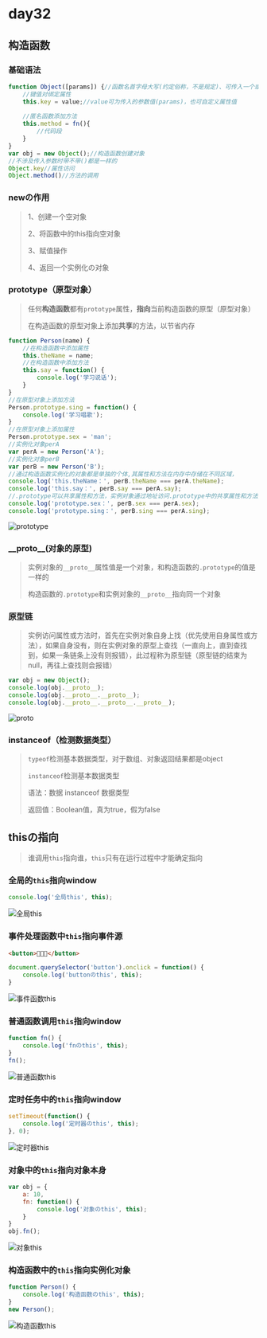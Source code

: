 # day32

## 构造函数

### 基础语法

```js
function Object([params]) {//函数名首字母大写(约定俗称，不是规定)、可传入一个或多个参数
    //键值对绑定属性
	this.key = value;//value可为传入的参数值(params)，也可自定义属性值
    
    //匿名函数添加方法
    this.method = fn(){
        //代码段
    }
}
var obj = new Object();//构造函数创建对象
//不涉及传入参数时带不带()都是一样的
Object.key//属性访问
Object.method()//方法的调用
```

### newの作用

> 1、创建一个空对象
>
> 2、将函数中的this指向空对象
>
> 3、赋值操作
>
> 4、返回一个实例化の对象

### prototype（原型对象）

> 任何**构造函数**都有`prototype`属性，**指向**当前构造函数的原型（原型对象）
>
> 在构造函数的原型对象上添加**共享**的方法，以节省内存

```js
function Person(name) {
    //在构造函数中添加属性
    this.theName = name;
    //在构造函数中添加方法
    this.say = function() {
        console.log('学习说话');
    }
}
//在原型对象上添加方法
Person.prototype.sing = function() {
    console.log('学习唱歌');
}
//在原型对象上添加属性
Person.prototype.sex = 'man';
//实例化对象perA
var perA = new Person('A');
//实例化对象perB
var perB = new Person('B');
//通过构造函数实例化的对象都是单独的个体,其属性和方法在内存中存储在不同区域，
console.log('this.theName：', perB.theName === perA.theName);
console.log('this.say：', perB.say === perA.say);
//.prototype可以共享属性和方法，实例对象通过地址访问.prototype中的共享属性和方法，以达到节省内存的效果
console.log('prototype.sex：', perB.sex === perA.sex);
console.log('prototype.sing：', perB.sing === perA.sing);
```

![prototype](D:\1_2020Web\Note\06_JS高级\day_32\media\prototype.jpg)

### \_\_proto\_\_(对象的原型)

> 实例对象的`__proto__`属性值是一个对象，和构造函数的`.prototype`的值是一样的
>
> 构造函数的`.prototype`和实例对象的`__proto__`指向同一个对象

### 原型链

> 实例访问属性或方法时，首先在实例对象自身上找（优先使用自身属性或方法），如果自身没有，则在实例对象的原型上查找（一直向上，直到查找到，如果一条链条上没有则报错），此过程称为原型链（原型链的结束为null，再往上查找则会报错）

```js
var obj = new Object();
console.log(obj.__proto__);
console.log(obj.__proto__.__proto__);
console.log(obj.__proto__.__proto__.__proto__);
```

![proto](D:\1_2020Web\Note\06_JS高级\day_32\media\proto.jpg)

### instanceof（检测数据类型）

> `typeof`检测基本数据类型，对于数组、对象返回结果都是object
>
> `instanceof`检测基本数据类型
>
> 语法：数据 instanceof 数据类型
>
> 返回值：Boolean值，真为true，假为false

## thisの指向

> 谁调用`this`指向谁，`this`只有在运行过程中才能确定指向

### 全局的`this`指向window

```js
console.log('全局this', this);
```

![全局this](D:\1_2020Web\Note\06_JS高级\day_32\media\全局this.jpg)

### 事件处理函数中`this`指向事件源

```html
<button>🎲🎲🎲</button>
```

```js
document.querySelector('button').onclick = function() {
    console.log('buttonのthis', this);
}
```

![事件函数this](D:\1_2020Web\Note\06_JS高级\day_32\media\事件函数this.jpg)

### 普通函数调用`this`指向window

```js
function fn() {
    console.log('fnのthis', this);
}
fn();
```

![普通函数this](D:\1_2020Web\Note\06_JS高级\day_32\media\普通函数this.jpg)

### 定时任务中的`this`指向window

```js
setTimeout(function() {
    console.log('定时器のthis', this);
}, 0);
```

![定时器this](D:\1_2020Web\Note\06_JS高级\day_32\media\定时器this.jpg)

### 对象中的`this`指向对象本身

```js
var obj = {
    a: 10,
    fn: function() {
        console.log('对象のthis', this);
    }
}
obj.fn();
```

![对象this](D:\1_2020Web\Note\06_JS高级\day_32\media\对象this.jpg)

### 构造函数中的`this`指向实例化对象

```js
function Person() {
    console.log('构造函数のthis', this);
}
new Person();
```

![构造函数this](D:\1_2020Web\Note\06_JS高级\day_32\media\构造函数this.jpg)

